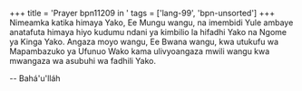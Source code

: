 +++
title = 'Prayer bpn11209 in '
tags = ['lang-99', 'bpn-unsorted']
+++
Nimeamka katika himaya Yako, Ee Mungu wangu, na imembidi Yule ambaye anatafuta himaya hiyo kudumu ndani ya kimbilio la hifadhi Yako na Ngome ya Kinga Yako.  Angaza moyo wangu, Ee Bwana wangu, kwa utukufu wa Mapambazuko ya Ufunuo Wako kama ulivyoangaza mwili wangu kwa mwangaza wa asubuhi wa fadhili Yako.

-- Bahá'u'lláh
